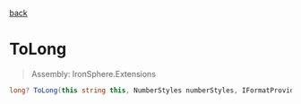 ﻿

[back](/IronSphere.Extensions/types/StringCastingExtension)

# ToLong

> Assembly: IronSphere.Extensions

```csharp
long? ToLong(this string this, NumberStyles numberStyles, IFormatProvider formatProvider)
```



 